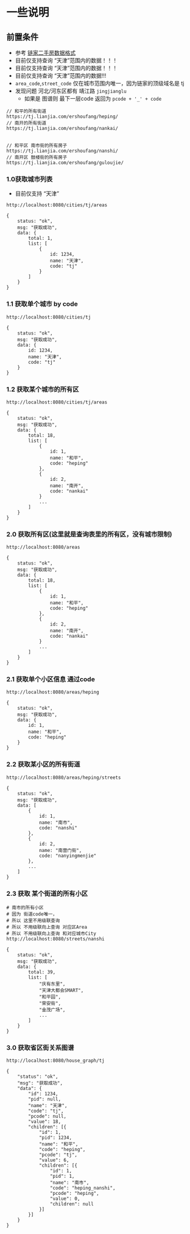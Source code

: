 # 一些说明

## 前置条件

- 参考 [链家二手房数据格式](https://tj.lianjia.com/ershoufang/)
- 目前仅支持查询 “天津”范围内的数据！！！
- 目前仅支持查询 “天津”范围内的数据！！！
- 目前仅支持查询 “天津”范围内的数据!!!
- `area_code`,`street_code` 仅在城市范围内唯一，因为链家的顶级域名是 tj
- 发现问题 河北/河东区都有 靖江路 `jingjianglu`
    - 如果是 图谱则 最下一层code 返回为 `pcode + '_' + code`


```
// 和平的所有街道
https://tj.lianjia.com/ershoufang/heping/
// 南开的所有街道
https://tj.lianjia.com/ershoufang/nankai/


// 和平区 南市街的所有房子
https://tj.lianjia.com/ershoufang/nanshi/
// 南开区 鼓楼街的所有房子
https://tj.lianjia.com/ershoufang/guloujie/
```

### 1.0获取城市列表

- 目前仅支持 “天津”
```aidl
http://localhost:8080/cities/tj/areas

{
    status: "ok",
    msg: "获取成功",
    data: {
        total: 1,
        list: [
            {
                id: 1234,
                name: "天津",
                code: "tj"
            }
        ]
    }
}
```

### 1.1 获取单个城市 by code
```aidl
http://localhost:8080/cities/tj

{
    status: "ok",
    msg: "获取成功",
    data: {
        id: 1234,
        name: "天津",
        code: "tj"
    }
}
```

### 1.2 获取某个城市的所有区

```
http://localhost:8080/cities/tj/areas

{
    status: "ok",
    msg: "获取成功",
    data: {
        total: 18,
        list: [
            {
                id: 1,
                name: "和平",
                code: "heping"
            },
            {
                id: 2,
                name: "南开",
                code: "nankai"
            }
            ...
        ]
    }
}
```

### 2.0 获取所有区(这里就是查询表里的所有区，没有城市限制)

```aidl
http://localhost:8080/areas

{
    status: "ok",
    msg: "获取成功",
    data: {
        total: 18,
        list: [
            {
                id: 1,
                name: "和平",
                code: "heping"
            },
            {
                id: 2,
                name: "南开",
                code: "nankai"
            }
            ...
        ]
    }
}
```

### 2.1 获取单个小区信息 通过code

```aidl
http://localhost:8080/areas/heping

{
    status: "ok",
    msg: "获取成功",
    data: {
        id: 1,
        name: "和平",
        code: "heping"
    }
}
```

### 2.2 获取某小区的所有街道

```
http://localhost:8080/areas/heping/streets

{
    status: "ok",
    msg: "获取成功",
    data: [
        {
            id: 1,
            name: "南市",
            code: "nanshi"
        },
        {
            id: 2,
            name: "南营门街",
            code: "nanyingmenjie"
        },
        ...
    ]
}
```

### 2.3 获取 某个街道的所有小区

```
# 南市的所有小区  
# 因为 街道code唯一，
# 所以 这里不用级联查询 
# 所以 不用级联向上查询 对应区Area 
# 所以 不用级联向上查询 和对应城市City
http://localhost:8080/streets/nanshi

{
    status: "ok",
    msg: "获取成功",
    data: {
        total: 39,
        list: [
            "庆有东里",
            "天津大都会SMART",
            "和平园",
            "荣安街",
            "金茂广场",
            ...
        ]
    }
}
```

### 3.0 获取省区街关系图谱

```
http://localhost:8080/house_graph/tj

{
	"status": "ok",
	"msg": "获取成功",
	"data": {
		"id": 1234,
		"pid": null,
		"name": "天津",
		"code": "tj",
		"pcode": null,
		"value": 18,
		"children": [{
			"id": 1,
			"pid": 1234,
			"name": "和平",
			"code": "heping",
			"pcode": "tj",
			"value": 6,
			"children": [{
				"id": 1,
				"pid": 1,
				"name": "南市",
				"code": "heping_nanshi",
				"pcode": "heping",
				"value": 0,
				"children": null
			}]
		}]
	}
}
```

